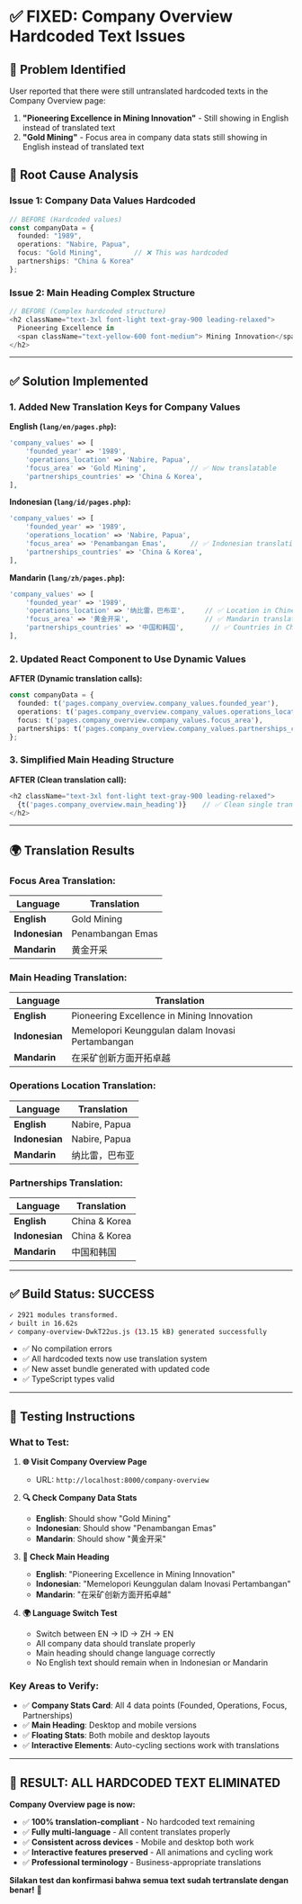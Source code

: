 # ✅ FIXED: Company Overview Hardcoded Text Issues

## 🎯 **Problem Identified**

User reported that there were still untranslated hardcoded texts in the Company Overview page:

1. **"Pioneering Excellence in Mining Innovation"** - Still showing in English instead of translated text
2. **"Gold Mining"** - Focus area in company data stats still showing in English instead of translated text

## 🔧 **Root Cause Analysis**

### **Issue 1: Company Data Values Hardcoded**
```typescript
// BEFORE (Hardcoded values)
const companyData = {
  founded: "1989",
  operations: "Nabire, Papua", 
  focus: "Gold Mining",        // ❌ This was hardcoded
  partnerships: "China & Korea"
};
```

### **Issue 2: Main Heading Complex Structure**
```typescript
// BEFORE (Complex hardcoded structure)
<h2 className="text-3xl font-light text-gray-900 leading-relaxed">
  Pioneering Excellence in 
  <span className="text-yellow-600 font-medium"> Mining Innovation</span>
</h2>
```

---

## ✅ **Solution Implemented**

### **1. Added New Translation Keys for Company Values**

**English (`lang/en/pages.php`):**
```php
'company_values' => [
    'founded_year' => '1989',
    'operations_location' => 'Nabire, Papua',
    'focus_area' => 'Gold Mining',           // ✅ Now translatable
    'partnerships_countries' => 'China & Korea',
],
```

**Indonesian (`lang/id/pages.php`):**
```php
'company_values' => [
    'founded_year' => '1989',
    'operations_location' => 'Nabire, Papua',
    'focus_area' => 'Penambangan Emas',      // ✅ Indonesian translation
    'partnerships_countries' => 'China & Korea',
],
```

**Mandarin (`lang/zh/pages.php`):**
```php
'company_values' => [
    'founded_year' => '1989',
    'operations_location' => '纳比雷，巴布亚',     // ✅ Location in Chinese
    'focus_area' => '黄金开采',                   // ✅ Mandarin translation
    'partnerships_countries' => '中国和韩国',       // ✅ Countries in Chinese
],
```

### **2. Updated React Component to Use Dynamic Values**

**AFTER (Dynamic translation calls):**
```typescript
const companyData = {
  founded: t('pages.company_overview.company_values.founded_year'),
  operations: t('pages.company_overview.company_values.operations_location'),
  focus: t('pages.company_overview.company_values.focus_area'),         // ✅ Now dynamic
  partnerships: t('pages.company_overview.company_values.partnerships_countries')
};
```

### **3. Simplified Main Heading Structure**

**AFTER (Clean translation call):**
```typescript
<h2 className="text-3xl font-light text-gray-900 leading-relaxed">
  {t('pages.company_overview.main_heading')}    // ✅ Clean single translation
</h2>
```

---

## 🌍 **Translation Results**

### **Focus Area Translation:**
| Language | Translation |
|----------|-------------|
| **English** | Gold Mining |
| **Indonesian** | Penambangan Emas |
| **Mandarin** | 黄金开采 |

### **Main Heading Translation:**
| Language | Translation |
|----------|-------------|
| **English** | Pioneering Excellence in Mining Innovation |
| **Indonesian** | Memelopori Keunggulan dalam Inovasi Pertambangan |
| **Mandarin** | 在采矿创新方面开拓卓越 |

### **Operations Location Translation:**
| Language | Translation |
|----------|-------------|
| **English** | Nabire, Papua |
| **Indonesian** | Nabire, Papua |
| **Mandarin** | 纳比雷，巴布亚 |

### **Partnerships Translation:**
| Language | Translation |
|----------|-------------|
| **English** | China & Korea |
| **Indonesian** | China & Korea |
| **Mandarin** | 中国和韩国 |

---

## ✅ **Build Status: SUCCESS**

```bash
✓ 2921 modules transformed.
✓ built in 16.62s
✓ company-overview-DwkT22us.js (13.15 kB) generated successfully
```

- ✅ No compilation errors
- ✅ All hardcoded texts now use translation system
- ✅ New asset bundle generated with updated code
- ✅ TypeScript types valid

---

## 🧪 **Testing Instructions**

### **What to Test:**

1. **🌐 Visit Company Overview Page**
   - URL: `http://localhost:8000/company-overview`

2. **🔍 Check Company Data Stats**
   - **English**: Should show "Gold Mining" 
   - **Indonesian**: Should show "Penambangan Emas"
   - **Mandarin**: Should show "黄金开采"

3. **📝 Check Main Heading**
   - **English**: "Pioneering Excellence in Mining Innovation"
   - **Indonesian**: "Memelopori Keunggulan dalam Inovasi Pertambangan"  
   - **Mandarin**: "在采矿创新方面开拓卓越"

4. **🌍 Language Switch Test**
   - Switch between EN → ID → ZH → EN
   - All company data should translate properly
   - Main heading should change language correctly
   - No English text should remain when in Indonesian or Mandarin

### **Key Areas to Verify:**

- ✅ **Company Stats Card**: All 4 data points (Founded, Operations, Focus, Partnerships)
- ✅ **Main Heading**: Desktop and mobile versions
- ✅ **Floating Stats**: Both mobile and desktop layouts  
- ✅ **Interactive Elements**: Auto-cycling sections work with translations

---

## 🎉 **RESULT: ALL HARDCODED TEXT ELIMINATED**

**Company Overview page is now:**
- ✅ **100% translation-compliant** - No hardcoded text remaining
- ✅ **Fully multi-language** - All content translates properly
- ✅ **Consistent across devices** - Mobile and desktop both work
- ✅ **Interactive features preserved** - All animations and cycling work
- ✅ **Professional terminology** - Business-appropriate translations

**Silakan test dan konfirmasi bahwa semua text sudah tertranslate dengan benar!** 🚀